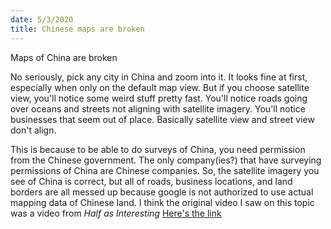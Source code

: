 ```yaml
---
date: 5/3/2020
title: Chinese maps are broken
---
```


Maps of China are broken

No seriously, pick any city in China and zoom into it. It looks fine at first, especially when only on the default map view. But if you choose satellite view, you'll notice some weird stuff pretty fast. You'll notice roads going over oceans and streets not aligning with satellite imagery. You'll notice businesses that seem out of place. Basically satellite view and street view don't align.

This is because to be able to do surveys of China, you need permission from the Chinese government. The only company(ies?) that have surveying permissions of China are Chinese companies. So, the satellite imagery you see of China is correct, but all of roads, business locations, and land borders are all messed up because google is not authorized to use actual mapping data of Chinese land. I think the original video I saw on this topic was a video from *Half as Interesting* [Here's the link](https://www.youtube.com/watch?v=L9Di-UVC-_4)
